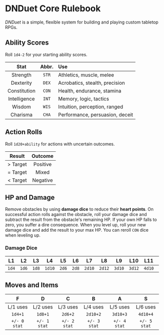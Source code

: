 # DNDuet Core Rulebook
_DNDuet_ is a simple, flexible system for building and playing custom tabletop RPGs.

## Ability Scores
Roll `1d4-2` for your starting ability scores.

| Stat | Abbr. | Use |
|:---:|:---:|:--- |
| Strength | `STR` | Athletics, muscle, melee |
| Dexterity | `DEX` | Acrobatics, stealth, precision |
| Constitution | `CON` | Health, endurance, stamina |
| Intelligence | `INT` | Memory, logic, tactics |
| Wisdom | `WIS` | Intuition, perception, ranged |
| Charisma | `CHA` | Performance, persuasion, deceit |

## Action Rolls
Roll `1d20+ability` for actions with uncertain outcomes.

| Result | Outcome |
|:---:|:---:|
| > Target | Positive |
| = Target | Mixed |
| < Target | Negative |

## HP and Damage
Remove obstacles by using **damage dice** to reduce their **heart points**. On successful action rolls against the obstacle, roll your damage dice and subtract the result from the obstacle's remaining HP. If your own HP falls to zero, you suffer a dire consequence. When you level up, roll your new damage dice and add the result to your max HP. You can reroll `CON` dice when leveling up.

### Damage Dice
| L1 | L2 | L3 | L4 | L5 | L6 | L7 | L8 | L9 | L10 | L11 | L12 |
|:---:|:---:|:---:|:---:|:---:|:---:|:---:|:---:|:---:|:---:|:---:|:---:|
| `1d4` | `1d6` | `1d8` | `1d10` | `2d6` | `2d8` | `2d10` | `2d12` | `3d10` | `3d12` | `4d10` | `4d12` |

## Moves and Items
| F | D | C | B | A | S |
|:---:|:---:|:---:|:---:|:---:|:---:|
| L/1 uses | L/2 uses | L/3 uses | L/4 uses | L/5 uses | L/6 uses |
| `1d4+1` | `1d8+1` | `2d6+2` | `2d10+2` | `3d10+3` | `4d10+4` |
| `+/- 0 stat` | `+/- 1 stat` | `+/- 2 stat` | `+/- 3 stat` | `+/- 4 stat` | `+/- 5 stat` |
